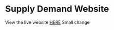 # Supply Demand Website

View the live website [HERE](https://omarrodriguez15.github.io/SupplyDemandReact/)
Small change